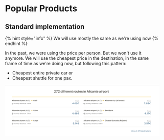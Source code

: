 # Popular Products

## Standard implementation

{% hint style="info" %}
We will use mostly the same as we're using now
{% endhint %}

In the past, we were using the price per person. But we won't use it anymore. We will use the cheapest price in the destination, in the same frame of time as we're doing now, but following this pattern:

* Cheapest entire private car or
* Cheapest shuttle for one pax.

![Popular Products](../.gitbook/assets/popularproducts.png)


